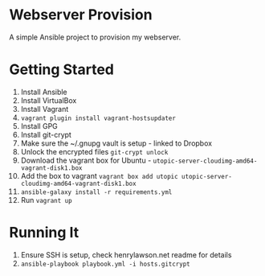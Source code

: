Webserver Provision
===================
A simple Ansible project to provision my webserver.

Getting Started
===============
1. Install Ansible
1. Install VirtualBox
1. Install Vagrant
1. `vagrant plugin install vagrant-hostsupdater`
1. Install GPG
1. Install git-crypt
1. Make sure the ~/.gnupg vault is setup - linked to Dropbox
1. Unlock the encrypted files `git-crypt unlock`
1. Download the vagrant box for Ubuntu - `utopic-server-cloudimg-amd64-vagrant-disk1.box`
1. Add the box to vagrant `vagrant box add utopic utopic-server-cloudimg-amd64-vagrant-disk1.box`
1. `ansible-galaxy install -r requirements.yml`
1. Run `vagrant up`

Running It
==========
1. Ensure SSH is setup, check henrylawson.net readme for details
1. `ansible-playbook playbook.yml -i hosts.gitcrypt`
